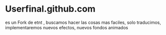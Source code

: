 Userfinal.github.com
===============

es un Fork de etnt , buscamos hacer las cosas mas faciles, 
solo traducimos, implementaremos nuevos efectos, nuevos fondos animados 
